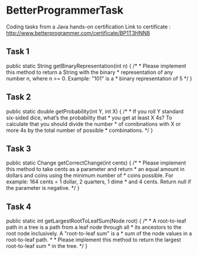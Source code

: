 # BetterProgrammerTask
Coding tasks from a Java hands-on certification
Link to certificate : http://www.betterprogrammer.com/certificate/BP1T3HNN8

Task 1
--------

public static String getBinaryRepresentation(int n) {
		/*
		 * Please implement this method to return a String with the binary
		 * representation of any number n, where n >= 0. Example: "101" is a
		 * binary representation of 5
		 */
}

Task 2
--------

public static double getProbability(int Y, int X) {
		/*
		 * If you roll Y standard six-sided dice, what’s the probability that
		 * you get at least X 4s? To calculate that you should divide the number
		 * of comibnations with X or more 4s by the total number of possible
		 * combinations.
		 */
}

Task 3
--------

public static Change getCorrectChange(int cents) {
		/*
		 * Please implement this method to take cents as a parameter and return
		 * an equal amount in dollars and coins using the minimum number of
		 * coins possible. For example: 164 cents = 1 dollar, 2 quarters, 1 dime
		 * and 4 cents. Return null if the parameter is negative.
		 */
}

Task 4
--------

public static int getLargestRootToLeafSum(Node root) {
		/*
		 * A root-to-leaf path in a tree is a path from a leaf node through all
		 * its ancestors to the root node inclusively. A "root-to-leaf sum" is a
		 * sum of the node values in a root-to-leaf path.
		 * 
		 * Please implement this method to return the largest root-to-leaf sum
		 * in the tree.
		 */
}
